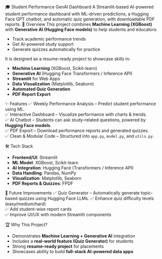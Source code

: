 🎓 Student Performance GenAI Dashboard
A Streamlit-based AI-powered student performance dashboard with ML-driven predictions, a Hugging Face GPT chatbot, and automatic quiz generation, with downloadable PDF reports.
🚀 Overview
This project combines **Machine Learning (XGBoost)** with **Generative AI (Hugging Face models)** to help students and educators:
- Track academic performance trends  
- Get AI-powered study support  
- Generate quizzes automatically for practice  

It is designed as a resume-ready project to showcase skills in:
- **Machine Learning** (XGBoost, Scikit-learn)  
- **Generative AI** (Hugging Face Transformers / Inference API)  
- **Streamlit** for Web Apps  
- **Data Visualization** (Matplotlib, Seaborn)  
- **Automated Quiz Generation**  
- **PDF Report Export**  

 ✨ Features
✅ Weekly Performance Analysis – Predict student performance using ML.  
✅ Interactive Dashboard – Visualize performance with charts & trends.  
✅ AI Chatbot – Students can ask study-related questions, powered by **Hugging Face models**.   
✅ PDF Export – Download performance reports and generated quizzes.  
✅ Clean & Modular Code – Structured into `app.py`, `model.py`, and `utils.py`.  

🛠️ Tech Stack
- **Frontend/UI**: Streamlit  
- **ML Model**: XGBoost, Scikit-learn  
- **AI Integration**: Hugging Face (Transformers / Inference API)  
- **Data Handling**: Pandas, NumPy  
- **Visualization**: Matplotlib, Seaborn  
- **PDF Reports & Quizzes**: FPDF  

📌 Future Improvements
✅ Quiz Generator – Automatically generate topic-based quizzes using Hugging Face LLMs.
✅ Enhance quiz difficulty levels (easy/medium/hard)  
✅ Add student-wise report cards  
✅ Improve UI/UX with modern Streamlit components  

🏆 Why This Project?
- Demonstrates **Machine Learning + Generative AI** integration  
- Includes a **real-world feature (Quiz Generator)** for students  
- Strong **resume-ready project** for placements  
- Showcases ability to build **full-stack AI-powered data apps**  

